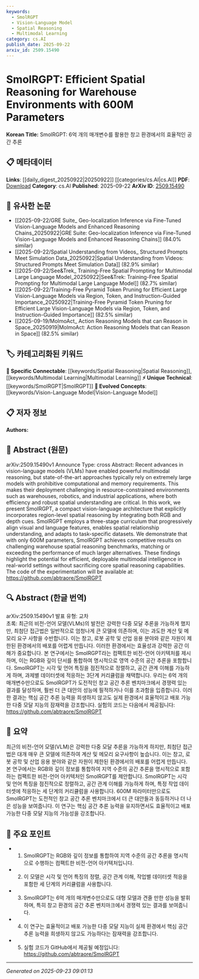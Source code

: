 ```yaml
---
keywords:
  - SmolRGPT
  - Vision-Language Model
  - Spatial Reasoning
  - Multimodal Learning
category: cs.AI
publish_date: 2025-09-22
arxiv_id: 2509.15490
---
```


<!-- KEYWORD_LINKING_METADATA:
{
  "processed_timestamp": "2025-09-23T09:01:13.925700",
  "vocabulary_version": "1.0",
  "selected_keywords": [
    "SmolRGPT",
    "Vision-Language Model",
    "Spatial Reasoning",
    "Multimodal Learning"
  ],
  "rejected_keywords": [],
  "similarity_scores": {
    "SmolRGPT": 0.78,
    "Vision-Language Model": 0.85,
    "Spatial Reasoning": 0.8,
    "Multimodal Learning": 0.82
  },
  "extraction_method": "AI_prompt_based",
  "budget_applied": true,
  "candidates_json": {
    "candidates": [
      {
        "surface": "SmolRGPT",
        "canonical": "SmolRGPT",
        "aliases": [
          "SmolRGPT Model"
        ],
        "category": "unique_technical",
        "rationale": "SmolRGPT represents a new, efficient model specifically designed for spatial reasoning in constrained environments.",
        "novelty_score": 0.85,
        "connectivity_score": 0.65,
        "specificity_score": 0.9,
        "link_intent_score": 0.78
      },
      {
        "surface": "Vision-Language Model",
        "canonical": "Vision-Language Model",
        "aliases": [
          "VLM",
          "Vision Language Model"
        ],
        "category": "evolved_concepts",
        "rationale": "Vision-Language Models are central to the paper's theme of multimodal reasoning.",
        "novelty_score": 0.45,
        "connectivity_score": 0.88,
        "specificity_score": 0.8,
        "link_intent_score": 0.85
      },
      {
        "surface": "Spatial Reasoning",
        "canonical": "Spatial Reasoning",
        "aliases": [
          "Spatial Understanding"
        ],
        "category": "specific_connectable",
        "rationale": "Spatial reasoning is a key capability of the SmolRGPT model, crucial for its application in warehouse environments.",
        "novelty_score": 0.5,
        "connectivity_score": 0.82,
        "specificity_score": 0.78,
        "link_intent_score": 0.8
      },
      {
        "surface": "Multimodal Reasoning",
        "canonical": "Multimodal Learning",
        "aliases": [
          "Multimodal Reasoning"
        ],
        "category": "specific_connectable",
        "rationale": "Multimodal reasoning is a core aspect of the model's functionality, integrating visual and language data.",
        "novelty_score": 0.55,
        "connectivity_score": 0.85,
        "specificity_score": 0.75,
        "link_intent_score": 0.82
      }
    ],
    "ban_list_suggestions": [
      "warehouse environments",
      "task-specific datasets"
    ]
  },
  "decisions": [
    {
      "candidate_surface": "SmolRGPT",
      "resolved_canonical": "SmolRGPT",
      "decision": "linked",
      "scores": {
        "novelty": 0.85,
        "connectivity": 0.65,
        "specificity": 0.9,
        "link_intent": 0.78
      }
    },
    {
      "candidate_surface": "Vision-Language Model",
      "resolved_canonical": "Vision-Language Model",
      "decision": "linked",
      "scores": {
        "novelty": 0.45,
        "connectivity": 0.88,
        "specificity": 0.8,
        "link_intent": 0.85
      }
    },
    {
      "candidate_surface": "Spatial Reasoning",
      "resolved_canonical": "Spatial Reasoning",
      "decision": "linked",
      "scores": {
        "novelty": 0.5,
        "connectivity": 0.82,
        "specificity": 0.78,
        "link_intent": 0.8
      }
    },
    {
      "candidate_surface": "Multimodal Reasoning",
      "resolved_canonical": "Multimodal Learning",
      "decision": "linked",
      "scores": {
        "novelty": 0.55,
        "connectivity": 0.85,
        "specificity": 0.75,
        "link_intent": 0.82
      }
    }
  ]
}
-->

# SmolRGPT: Efficient Spatial Reasoning for Warehouse Environments with 600M Parameters

**Korean Title:** SmolRGPT: 6억 개의 매개변수를 활용한 창고 환경에서의 효율적인 공간 추론

## 📋 메타데이터

**Links**: [[daily_digest_20250922|20250922]] [[categories/cs.AI|cs.AI]]
**PDF**: [Download](https://arxiv.org/pdf/2509.15490.pdf)
**Category**: cs.AI
**Published**: 2025-09-22
**ArXiv ID**: [2509.15490](https://arxiv.org/abs/2509.15490)

## 🔗 유사한 논문
- [[2025-09-22/GRE Suite_ Geo-localization Inference via Fine-Tuned Vision-Language Models and Enhanced Reasoning Chains_20250922|GRE Suite: Geo-localization Inference via Fine-Tuned Vision-Language Models and Enhanced Reasoning Chains]] (84.0% similar)
- [[2025-09-22/Spatial Understanding from Videos_ Structured Prompts Meet Simulation Data_20250922|Spatial Understanding from Videos: Structured Prompts Meet Simulation Data]] (82.9% similar)
- [[2025-09-22/See&Trek_ Training-Free Spatial Prompting for Multimodal Large Language Model_20250922|See&Trek: Training-Free Spatial Prompting for Multimodal Large Language Model]] (82.7% similar)
- [[2025-09-22/Training-Free Pyramid Token Pruning for Efficient Large Vision-Language Models via Region, Token, and Instruction-Guided Importance_20250922|Training-Free Pyramid Token Pruning for Efficient Large Vision-Language Models via Region, Token, and Instruction-Guided Importance]] (82.5% similar)
- [[2025-09-19/MolmoAct_ Action Reasoning Models that can Reason in Space_20250919|MolmoAct: Action Reasoning Models that can Reason in Space]] (82.5% similar)

## 🏷️ 카테고리화된 키워드
**🔗 Specific Connectable**: [[keywords/Spatial Reasoning|Spatial Reasoning]], [[keywords/Multimodal Learning|Multimodal Learning]]
**⚡ Unique Technical**: [[keywords/SmolRGPT|SmolRGPT]]
**🚀 Evolved Concepts**: [[keywords/Vision-Language Model|Vision-Language Model]]

## 📋 저자 정보

**Authors:** 

## 📄 Abstract (원문)

arXiv:2509.15490v1 Announce Type: cross 
Abstract: Recent advances in vision-language models (VLMs) have enabled powerful multimodal reasoning, but state-of-the-art approaches typically rely on extremely large models with prohibitive computational and memory requirements. This makes their deployment challenging in resource-constrained environments such as warehouses, robotics, and industrial applications, where both efficiency and robust spatial understanding are critical. In this work, we present SmolRGPT, a compact vision-language architecture that explicitly incorporates region-level spatial reasoning by integrating both RGB and depth cues. SmolRGPT employs a three-stage curriculum that progressively align visual and language features, enables spatial relationship understanding, and adapts to task-specific datasets. We demonstrate that with only 600M parameters, SmolRGPT achieves competitive results on challenging warehouse spatial reasoning benchmarks, matching or exceeding the performance of much larger alternatives. These findings highlight the potential for efficient, deployable multimodal intelligence in real-world settings without sacrificing core spatial reasoning capabilities. The code of the experimentation will be available at: https://github.com/abtraore/SmolRGPT

## 🔍 Abstract (한글 번역)

arXiv:2509.15490v1 발표 유형: 교차  
초록: 최근의 비전-언어 모델(VLMs)의 발전은 강력한 다중 모달 추론을 가능하게 했지만, 최첨단 접근법은 일반적으로 엄청나게 큰 모델에 의존하며, 이는 과도한 계산 및 메모리 요구 사항을 수반합니다. 이는 창고, 로봇 공학 및 산업 응용 분야와 같은 자원이 제한된 환경에서의 배포를 어렵게 만듭니다. 이러한 환경에서는 효율성과 강력한 공간 이해가 중요합니다. 본 연구에서는 SmolRGPT라는 컴팩트한 비전-언어 아키텍처를 제시하며, 이는 RGB와 깊이 단서를 통합하여 명시적으로 영역 수준의 공간 추론을 포함합니다. SmolRGPT는 시각 및 언어 특징을 점진적으로 정렬하고, 공간 관계 이해를 가능하게 하며, 과제별 데이터셋에 적응하는 3단계 커리큘럼을 채택합니다. 우리는 6억 개의 매개변수만으로도 SmolRGPT가 도전적인 창고 공간 추론 벤치마크에서 경쟁력 있는 결과를 달성하며, 훨씬 더 큰 대안의 성능에 필적하거나 이를 초과함을 입증합니다. 이러한 결과는 핵심 공간 추론 능력을 희생하지 않고도 실제 환경에서 효율적이고 배포 가능한 다중 모달 지능의 잠재력을 강조합니다. 실험의 코드는 다음에서 제공됩니다: https://github.com/abtraore/SmolRGPT

## 📝 요약

최근의 비전-언어 모델(VLM)은 강력한 다중 모달 추론을 가능하게 하지만, 최첨단 접근법은 대개 매우 큰 모델에 의존하여 계산 및 메모리 요구사항이 높습니다. 이는 창고, 로봇 공학 및 산업 응용 분야와 같은 자원이 제한된 환경에서의 배포를 어렵게 만듭니다. 본 연구에서는 RGB와 깊이 정보를 통합하여 지역 수준의 공간 추론을 명시적으로 포함하는 컴팩트한 비전-언어 아키텍처인 SmolRGPT를 제안합니다. SmolRGPT는 시각 및 언어 특징을 점진적으로 정렬하고, 공간 관계 이해를 가능하게 하며, 특정 작업 데이터셋에 적응하는 세 단계의 커리큘럼을 사용합니다. 600M 파라미터만으로도 SmolRGPT는 도전적인 창고 공간 추론 벤치마크에서 더 큰 대안들과 동등하거나 더 나은 성능을 보여줍니다. 이 연구는 핵심 공간 추론 능력을 유지하면서도 효율적이고 배포 가능한 다중 모달 지능의 가능성을 강조합니다.

## 🎯 주요 포인트

- 1. SmolRGPT는 RGB와 깊이 정보를 통합하여 지역 수준의 공간 추론을 명시적으로 수행하는 컴팩트한 비전-언어 아키텍처입니다.
- 2. 이 모델은 시각 및 언어 특징의 정렬, 공간 관계 이해, 작업별 데이터셋 적응을 포함한 세 단계의 커리큘럼을 사용합니다.
- 3. SmolRGPT는 6억 개의 매개변수만으로도 대형 모델과 견줄 만한 성능을 발휘하며, 특히 창고 환경의 공간 추론 벤치마크에서 경쟁력 있는 결과를 보여줍니다.
- 4. 이 연구는 효율적이고 배포 가능한 다중 모달 지능이 실제 환경에서 핵심 공간 추론 능력을 희생하지 않고도 가능하다는 잠재력을 강조합니다.
- 5. 실험 코드가 GitHub에서 제공될 예정입니다: https://github.com/abtraore/SmolRGPT


---

*Generated on 2025-09-23 09:01:13*